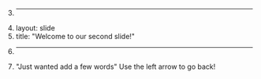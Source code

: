 3.	---
4.	layout: slide
5.	title: "Welcome to our second slide!"
6.	---
7.	"Just wanted add a few words"
Use the left arrow to go back!
